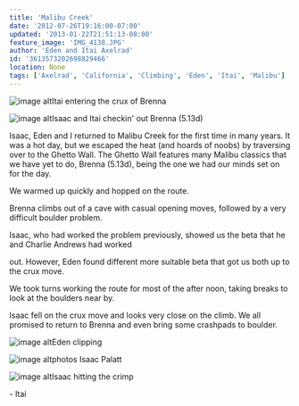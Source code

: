 ```yaml
---
title: 'Malibu Creek'
date: '2012-07-26T19:16:00-07:00'
updated: '2013-01-22T21:51:13-08:00'
feature_image: 'IMG_4138.JPG'
author: 'Eden and Itai Axelrad'
id: '3613573202698829466'
location: None
tags: ['Axelrad', 'California', 'Climbing', 'Eden', 'Itai', 'Malibu']
---
```


![image alt](/images/IMG_4138.JPG)Itai entering the crux of Brenna

![image alt](/images/IMG_4095.jpg)Isaac and Itai checkin' out Brenna (5.13d)

Isaac, Eden and I returned to Malibu Creek for the first time in many years. It was a hot day, but we escaped the heat (and hoards of noobs) by traversing over to the Ghetto Wall. The Ghetto Wall features many Malibu classics that we have yet to do, Brenna (5.13d), being the one we had our minds set on for the day.

We warmed up quickly and hopped on the route.

Brenna climbs out of a cave with casual opening moves, followed by a very difficult boulder problem.

Isaac, who had worked the problem previously, showed us the beta that he and Charlie Andrews had worked

out. However, Eden found different more suitable beta that got us both up to the crux move.

We took turns working the route for most of the after noon, taking breaks to look at the boulders near by.

Isaac fell on the crux move and looks very close on the climb. We all promised to return to Brenna and even bring some crashpads to boulder.

![image alt](/images/IMG_4164.jpg)Eden clipping

![image alt](/images/IMG_4156.jpg)photos Isaac Palatt

![image alt](/images/IMG_4084.JPG)Isaac hitting the crimp

\- Itai
